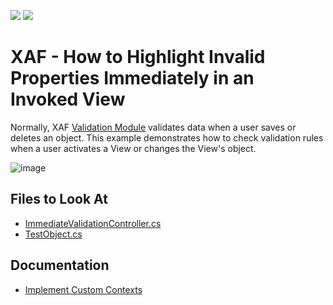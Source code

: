 <!-- default badges list -->
[![](https://img.shields.io/badge/Open_in_DevExpress_Support_Center-FF7200?style=flat-square&logo=DevExpress&logoColor=white)](https://supportcenter.devexpress.com/ticket/details/E1524)
[![](https://img.shields.io/badge/📖_How_to_use_DevExpress_Examples-e9f6fc?style=flat-square)](https://docs.devexpress.com/GeneralInformation/403183)
<!-- default badges end -->

# XAF - How to Highlight Invalid Properties Immediately in an Invoked View

Normally, XAF [Validation Module](https://docs.devexpress.com/eXpressAppFramework/113684/validation-module) validates data when a user saves or deletes an object. This example demonstrates how to check validation rules when a user activates a View or changes the View's object.

![image](https://user-images.githubusercontent.com/14300209/231460334-e1460828-0d91-4d0f-9fbc-1175b3c22404.png)

## Files to Look At

* [ImmediateValidationController.cs](./CS/EFCore/ValidateHighlightEF/ValidateHighlightEF.Module/Controllers/ImmediateValidationController.cs)
* [TestObject.cs](./CS/EFCore/ValidateHighlightEF/ValidateHighlightEF.Module/BusinessObjects/TestObject.cs )

## Documentation

* [Implement Custom Contexts](https://docs.devexpress.com/eXpressAppFramework/113010/validation/implement-custom-contexts)
